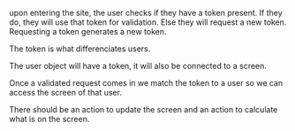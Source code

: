 upon entering the site, the user checks if they have a token present. 
    If they do, they will use that token for validation.
    Else they will request a new token. Requesting a token generates a new token.
    
The token is what differenciates users.

The user object will have a token, it will also be connected to a screen. 

Once a validated request comes in we match the token to a user so we can access the screen of that user.

There should be an action to update the screen and an action to calculate what is on the screen.

